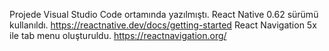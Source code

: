 Projede Visual Studio Code ortamında yazılmıştı.
React Native 0.62 sürümü kullanıldı.
https://reactnative.dev/docs/getting-started
React Navigation 5x ile tab menu oluşturuldu.
https://reactnavigation.org/
